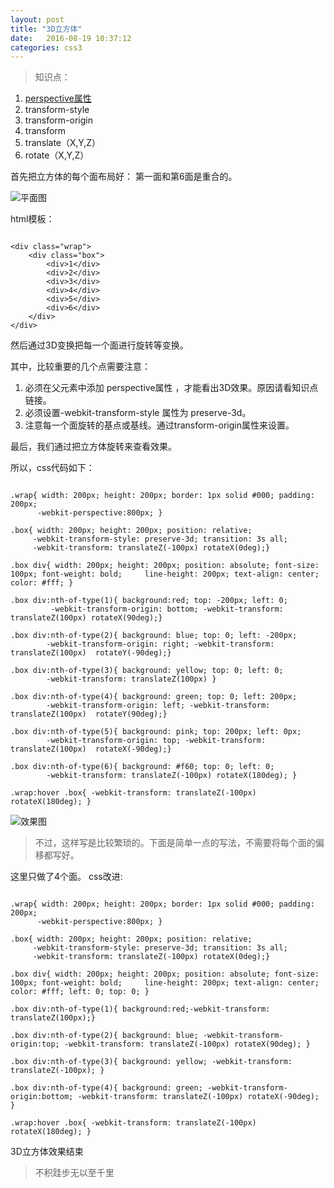 ```yaml
---
layout: post
title: "3D立方体"
date:   2016-08-19 10:37:12
categories: css3
---
```


>知识点：
1.  [perspective属性](http://www.w3cplus.com/css3/transform-basic-property.html)
2.  transform-style
3.  transform-origin
4.  transform
5.  translate（X,Y,Z）
6.  rotate（X,Y,Z）


首先把立方体的每个面布局好：
第一面和第6面是重合的。

![平面图](http://upload-images.jianshu.io/upload_images/2376873-d89d641ff93212eb.png?imageMogr2/auto-orient/strip%7CimageView2/2/w/1240)


html模板：

```

<div class="wrap">
	<div class="box">
		<div>1</div>
		<div>2</div>
		<div>3</div>
		<div>4</div>
		<div>5</div>
		<div>6</div>
	</div>
</div>

```

然后通过3D变换把每一个面进行旋转等变换。

其中，比较重要的几个点需要注意：
1.  必须在父元素中添加 perspective属性 ，才能看出3D效果。原因请看知识点链接。
2.  必须设置-webkit-transform-style 属性为 preserve-3d。
3.  注意每一个面旋转的基点或基线。通过transform-origin属性来设置。

最后，我们通过把立方体旋转来查看效果。

所以，css代码如下：

```

.wrap{ width: 200px; height: 200px; border: 1px solid #000; padding: 200px;
	  -webkit-perspective:800px; }

.box{ width: 200px; height: 200px; position: relative;
	 -webkit-transform-style: preserve-3d; transition: 3s all;
	 -webkit-transform: translateZ(-100px) rotateX(0deg);}

.box div{ width: 200px; height: 200px; position: absolute; font-size: 100px; font-weight: bold; 	line-height: 200px; text-align: center; color: #fff; }

.box div:nth-of-type(1){ background:red; top: -200px; left: 0;
		 -webkit-transform-origin: bottom; -webkit-transform: translateZ(100px) rotateX(90deg);}

.box div:nth-of-type(2){ background: blue; top: 0; left: -200px;
		-webkit-transform-origin: right; -webkit-transform: translateZ(100px)  rotateY(-90deg);}

.box div:nth-of-type(3){ background: yellow; top: 0; left: 0;
		-webkit-transform: translateZ(100px) }

.box div:nth-of-type(4){ background: green; top: 0; left: 200px;
		-webkit-transform-origin: left; -webkit-transform: translateZ(100px)  rotateY(90deg);}

.box div:nth-of-type(5){ background: pink; top: 200px; left: 0px;
		-webkit-transform-origin: top; -webkit-transform: translateZ(100px)  rotateX(-90deg);}

.box div:nth-of-type(6){ background: #f60; top: 0; left: 0;
		-webkit-transform: translateZ(-100px) rotateX(180deg); }

.wrap:hover .box{ -webkit-transform: translateZ(-100px) rotateX(180deg); }
```


![效果图](http://upload-images.jianshu.io/upload_images/2376873-d05e075506a5b511.gif?imageMogr2/auto-orient/strip)

>不过，这样写是比较繁琐的。下面是简单一点的写法，不需要将每个面的偏移都写好。

这里只做了4个面。
css改进:


```

.wrap{ width: 200px; height: 200px; border: 1px solid #000; padding: 200px;
	  -webkit-perspective:800px; }

.box{ width: 200px; height: 200px; position: relative;
	 -webkit-transform-style: preserve-3d; transition: 3s all;
	 -webkit-transform: translateZ(-100px) rotateX(0deg);}

.box div{ width: 200px; height: 200px; position: absolute; font-size: 100px; font-weight: bold; 	line-height: 200px; text-align: center; color: #fff; left: 0; top: 0; }

.box div:nth-of-type(1){ background:red;-webkit-transform: translateZ(100px);}

.box div:nth-of-type(2){ background: blue; -webkit-transform-origin:top; -webkit-transform: translateZ(-100px) rotateX(90deg); }

.box div:nth-of-type(3){ background: yellow; -webkit-transform: translateZ(-100px); }

.box div:nth-of-type(4){ background: green; -webkit-transform-origin:bottom; -webkit-transform: translateZ(-100px) rotateX(-90deg); }

.wrap:hover .box{ -webkit-transform: translateZ(-100px) rotateX(180deg); }
```

3D立方体效果结束


>不积跬步无以至千里
